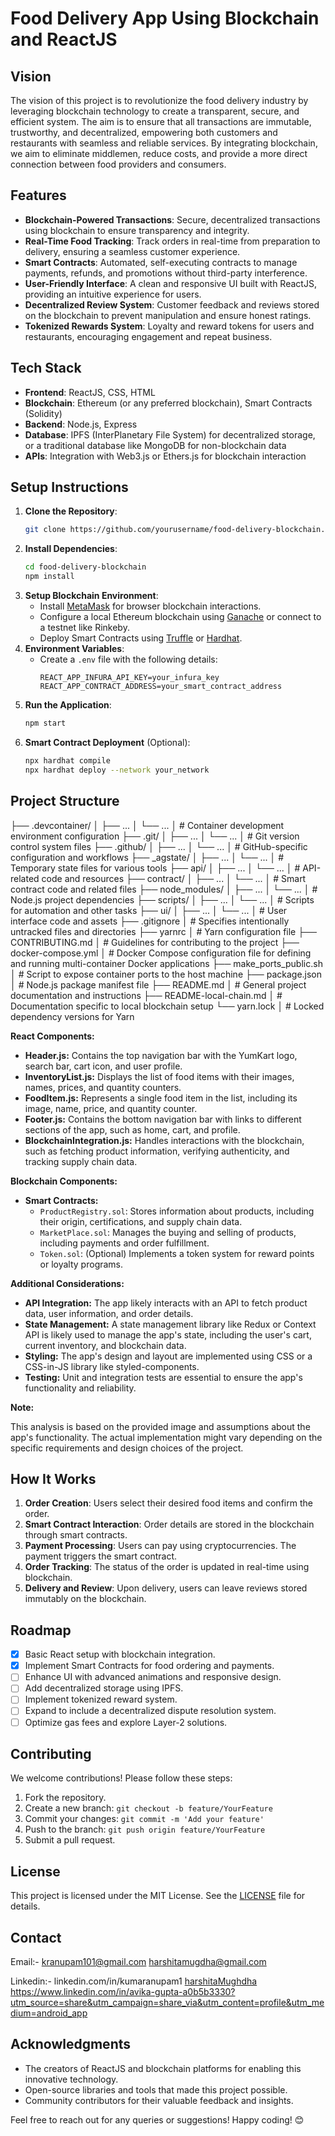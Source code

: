 # Food Delivery App Using Blockchain and ReactJS

## Vision

The vision of this project is to revolutionize the food delivery industry by leveraging blockchain technology to create a transparent, secure, and efficient system. The aim is to ensure that all transactions are immutable, trustworthy, and decentralized, empowering both customers and restaurants with seamless and reliable services. By integrating blockchain, we aim to eliminate middlemen, reduce costs, and provide a more direct connection between food providers and consumers.

## Features

- **Blockchain-Powered Transactions**: Secure, decentralized transactions using blockchain to ensure transparency and integrity.
- **Real-Time Food Tracking**: Track orders in real-time from preparation to delivery, ensuring a seamless customer experience.
- **Smart Contracts**: Automated, self-executing contracts to manage payments, refunds, and promotions without third-party interference.
- **User-Friendly Interface**: A clean and responsive UI built with ReactJS, providing an intuitive experience for users.
- **Decentralized Review System**: Customer feedback and reviews stored on the blockchain to prevent manipulation and ensure honest ratings.
- **Tokenized Rewards System**: Loyalty and reward tokens for users and restaurants, encouraging engagement and repeat business.

## Tech Stack

- **Frontend**: ReactJS, CSS, HTML
- **Blockchain**: Ethereum (or any preferred blockchain), Smart Contracts (Solidity)
- **Backend**: Node.js, Express
- **Database**: IPFS (InterPlanetary File System) for decentralized storage, or a traditional database like MongoDB for non-blockchain data
- **APIs**: Integration with Web3.js or Ethers.js for blockchain interaction

## Setup Instructions

1. **Clone the Repository**:
   ```bash
   git clone https://github.com/yourusername/food-delivery-blockchain.git
   ```
2. **Install Dependencies**:
   ```bash
   cd food-delivery-blockchain
   npm install
   ```
3. **Setup Blockchain Environment**:
   - Install [MetaMask](https://metamask.io/) for browser blockchain interactions.
   - Configure a local Ethereum blockchain using [Ganache](https://trufflesuite.com/ganache/) or connect to a testnet like Rinkeby.
   - Deploy Smart Contracts using [Truffle](https://trufflesuite.com/truffle/) or [Hardhat](https://hardhat.org/).
4. **Environment Variables**:
   - Create a `.env` file with the following details:
     ```
     REACT_APP_INFURA_API_KEY=your_infura_key
     REACT_APP_CONTRACT_ADDRESS=your_smart_contract_address
     ```
5. **Run the Application**:
   ```bash
   npm start
   ```
6. **Smart Contract Deployment** (Optional):
   ```bash
   npx hardhat compile
   npx hardhat deploy --network your_network
   ```

## Project Structure

├── .devcontainer/
│   ├── ...
│   └── ...
│       # Container development environment configuration
├── .git/
│   ├── ...
│   └── ...
│       # Git version control system files
├── .github/
│   ├── ...
│   └── ...
│       # GitHub-specific configuration and workflows
├── _agstate/
│   ├── ...
│   └── ...
│       # Temporary state files for various tools
├── api/
│   ├── ...
│   └── ...
│       # API-related code and resources
├── contract/
│   ├── ...
│   └── ...
│       # Smart contract code and related files
├── node_modules/
│   ├── ...
│   └── ...
│       # Node.js project dependencies
├── scripts/
│   ├── ...
│   └── ...
│       # Scripts for automation and other tasks
├── ui/
│   ├── ...
│   └── ...
│       # User interface code and assets
├── .gitignore
│       # Specifies intentionally untracked files and directories
├── yarnrc
│       # Yarn configuration file
├── CONTRIBUTING.md
│       # Guidelines for contributing to the project
├── docker-compose.yml
│       # Docker Compose configuration file for defining and running multi-container Docker applications
├── make_ports_public.sh
│       # Script to expose container ports to the host machine
├── package.json
│       # Node.js package manifest file
├── README.md
│       # General project documentation and instructions
├── README-local-chain.md
│       # Documentation specific to local blockchain setup
└── yarn.lock
│       # Locked dependency versions for Yarn


**React Components:**

* **Header.js:** Contains the top navigation bar with the YumKart logo, search bar, cart icon, and user profile.
* **InventoryList.js:** Displays the list of food items with their images, names, prices, and quantity counters.
* **FoodItem.js:** Represents a single food item in the list, including its image, name, price, and quantity counter.
* **Footer.js:** Contains the bottom navigation bar with links to different sections of the app, such as home, cart, and profile.
* **BlockchainIntegration.js:** Handles interactions with the blockchain, such as fetching product information, verifying authenticity, and tracking supply chain data.

**Blockchain Components:**

* **Smart Contracts:**
    * `ProductRegistry.sol`: Stores information about products, including their origin, certifications, and supply chain data.
    * `MarketPlace.sol`: Manages the buying and selling of products, including payments and order fulfillment.
    * `Token.sol`: (Optional) Implements a token system for reward points or loyalty programs.

**Additional Considerations:**

* **API Integration:** The app likely interacts with an API to fetch product data, user information, and order details.
* **State Management:** A state management library like Redux or Context API is likely used to manage the app's state, including the user's cart, current inventory, and blockchain data.
* **Styling:** The app's design and layout are implemented using CSS or a CSS-in-JS library like styled-components.
* **Testing:** Unit and integration tests are essential to ensure the app's functionality and reliability.

**Note:**

This analysis is based on the provided image and assumptions about the app's functionality. The actual implementation might vary depending on the specific requirements and design choices of the project.


## How It Works

1. **Order Creation**: Users select their desired food items and confirm the order.
2. **Smart Contract Interaction**: Order details are stored in the blockchain through smart contracts.
3. **Payment Processing**: Users can pay using cryptocurrencies. The payment triggers the smart contract.
4. **Order Tracking**: The status of the order is updated in real-time using blockchain.
5. **Delivery and Review**: Upon delivery, users can leave reviews stored immutably on the blockchain.

## Roadmap

- [x] Basic React setup with blockchain integration.
- [x] Implement Smart Contracts for food ordering and payments.
- [ ] Enhance UI with advanced animations and responsive design.
- [ ] Add decentralized storage using IPFS.
- [ ] Implement tokenized reward system.
- [ ] Expand to include a decentralized dispute resolution system.
- [ ] Optimize gas fees and explore Layer-2 solutions.

## Contributing

We welcome contributions! Please follow these steps:

1. Fork the repository.
2. Create a new branch: `git checkout -b feature/YourFeature`
3. Commit your changes: `git commit -m 'Add your feature'`
4. Push to the branch: `git push origin feature/YourFeature`
5. Submit a pull request.

## License

This project is licensed under the MIT License. See the [LICENSE](LICENSE) file for details.

## Contact
Email:- kranupam101@gmail.com
        harshitamugdha@gmail.com

Linkedin:-  linkedin.com/in/kumaranupam1
            [harshitaMughdha](https://www.linkedin.com/in/harshita-mugdha-554a57320/)
            https://www.linkedin.com/in/avika-gupta-a0b5b3330?utm_source=share&utm_campaign=share_via&utm_content=profile&utm_medium=android_app
            

## Acknowledgments

- The creators of ReactJS and blockchain platforms for enabling this innovative technology.
- Open-source libraries and tools that made this project possible.
- Community contributors for their valuable feedback and insights.

Feel free to reach out for any queries or suggestions! Happy coding! 😊

